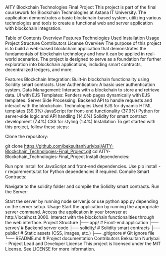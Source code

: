 AITY Blockchain Technologies Final Project
This project is part of the final coursework for Blockchain Technologies at Astana IT University. The application demonstrates a basic blockchain-based system, utilizing various technologies and tools to create a functional web and server application with blockchain integration.

Table of Contents
Overview
Features
Technologies Used
Installation
Usage
Project Structure
Contributors
License
Overview
The purpose of this project is to build a web-based blockchain application that demonstrates the fundamentals of blockchain technology and how it can be applied in real-world scenarios. The project is designed to serve as a foundation for further exploration into blockchain applications, including smart contracts, decentralized ledgers, and more.

Features
Blockchain Integration: Built-in blockchain functionality using Solidity smart contracts.
User Authentication: A basic user authentication system.
Data Management: Interacts with a blockchain to store and retrieve data.
UI with EJS Templates: Renders web pages dynamically with EJS templates.
Server Side Processing: Backend API to handle requests and interact with the blockchain.
Technologies Used
EJS for dynamic HTML templates (39.3%)
JavaScript for front-end functionality (37.9%)
Python for server-side logic and API handling (14.0%)
Solidity for smart contract development (7.4%)
CSS for styling (1.4%)
Installation
To get started with this project, follow these steps:

Clone the repository:

git clone https://github.com/beksultanNurlybai/AITY-Blockchain_Technologies-Final_Project.git
cd AITY-Blockchain_Technologies-Final_Project
Install dependencies:

Run npm install for JavaScript and front-end dependencies.
Use pip install -r requirements.txt for Python dependencies if required.
Compile Smart Contracts:

Navigate to the solidity folder and compile the Solidity smart contracts.
Run the Server:

Start the server by running node server.js or use python app.py depending on the server setup.
Usage
Start the application by running the appropriate server command.
Access the application in your browser at http://localhost:3000.
Interact with the blockchain functionalities through the web interface.
Project Structure
├── app/                 # Front-end application
├── server/              # Backend server code
├── solidity/            # Solidity smart contracts
├── public/              # Static assets (CSS, images, etc.)
├── .gitignore           # Git ignore file
└── README.md            # Project documentation
Contributors
Beksultan Nurlybai - Project Lead and Developer
License
This project is licensed under the MIT License. See LICENSE for more information.
